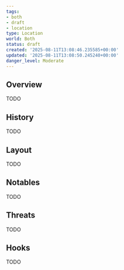 ```yaml
---
tags:
- both
- draft
- location
type: Location
world: Both
status: draft
created: '2025-08-11T13:08:46.235585+00:00'
updated: '2025-08-11T13:08:50.245240+00:00'
danger_level: Moderate
---
```



## Overview

TODO
## History

TODO
## Layout

TODO
## Notables

TODO
## Threats

TODO
## Hooks

TODO

